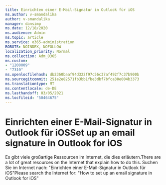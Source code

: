 ```yaml
---
title: Einrichten einer E-Mail-Signatur in Outlook für iOS
ms.author: v-smandalika
author: v-smandalika
manager: dansimp
ms.date: 12/18/2020
ms.audience: Admin
ms.topic: article
ms.service: o365-administration
ROBOTS: NOINDEX, NOFOLLOW
localization_priority: Normal
ms.collection: Adm_O365
ms.custom:
- "1200009"
- "7310"
ms.openlocfilehash: db2360baaf94d322f97c56c37af492f7c37b900b
ms.sourcegitcommit: 251e2e82571fb3bb1fbe3dbf7bfca30e004b3373
ms.translationtype: MT
ms.contentlocale: de-DE
ms.lasthandoff: 03/05/2021
ms.locfileid: "50464675"
---
```

# <a name="set-up-an-email-signature-in-outlook-for-ios"></a><span data-ttu-id="b617f-102">Einrichten einer E-Mail-Signatur in Outlook für iOS</span><span class="sxs-lookup"><span data-stu-id="b617f-102">Set up an email signature in Outlook for iOS</span></span>

<span data-ttu-id="b617f-103">Es gibt viele großartige Ressourcen im Internet, die dies erläutern.</span><span class="sxs-lookup"><span data-stu-id="b617f-103">There are a lot of great resources on the Internet that explain how to do this.</span></span> <span data-ttu-id="b617f-104">Suchen Sie im Internet nach: "Einrichten einer E-Mail-Signatur in Outlook für iOS"</span><span class="sxs-lookup"><span data-stu-id="b617f-104">Please search the Internet for: "How to set up an email signature in Outlook for iOS"</span></span>